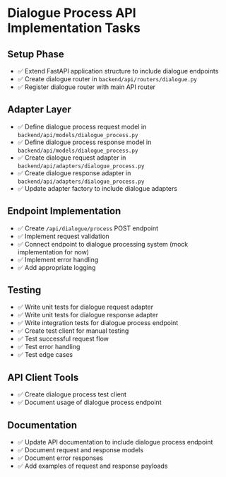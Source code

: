 # Dialogue Process API Implementation Tasks

## Setup Phase
- ✅ Extend FastAPI application structure to include dialogue endpoints
- ✅ Create dialogue router in `backend/api/routers/dialogue.py`
- ✅ Register dialogue router with main API router

## Adapter Layer
- ✅ Define dialogue process request model in `backend/api/models/dialogue_process.py`
- ✅ Define dialogue process response model in `backend/api/models/dialogue_process.py`
- ✅ Create dialogue request adapter in `backend/api/adapters/dialogue_process.py`
- ✅ Create dialogue response adapter in `backend/api/adapters/dialogue_process.py`
- ✅ Update adapter factory to include dialogue adapters

## Endpoint Implementation
- ✅ Create `/api/dialogue/process` POST endpoint
- ✅ Implement request validation
- ✅ Connect endpoint to dialogue processing system (mock implementation for now)
- ✅ Implement error handling
- ✅ Add appropriate logging

## Testing
- ✅ Write unit tests for dialogue request adapter
- ✅ Write unit tests for dialogue response adapter
- ✅ Write integration tests for dialogue process endpoint
- ✅ Create test client for manual testing
- ✅ Test successful request flow
- ✅ Test error handling
- ✅ Test edge cases

## API Client Tools
- ✅ Create dialogue process test client
- ✅ Document usage of dialogue process endpoint

## Documentation
- ✅ Update API documentation to include dialogue process endpoint
- ✅ Document request and response models
- ✅ Document error responses
- ✅ Add examples of request and response payloads 